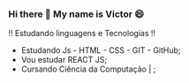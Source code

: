 ### Hi there 👋 My name is Victor 😄

!! Estudando linguagens e Tecnologias !!

* Estudando Js - HTML - CSS - GIT - GitHub;
* Vou estudar REACT JS;
* Cursando Ciência da Computação | ;
